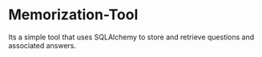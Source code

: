 # Memorization-Tool
Its a simple tool that uses SQLAlchemy to store and retrieve questions and associated answers. 
